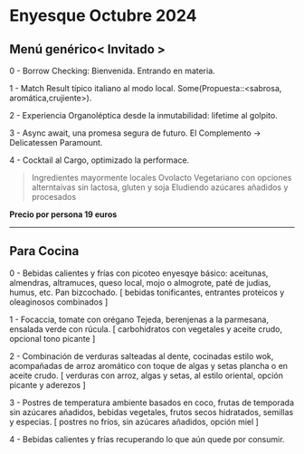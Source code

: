 # Enyesque Octubre 2024

## Menú genérico< Invitado >

0 - Borrow Checking: Bienvenida. Entrando en materia.

1 - Match Result típico italiano al modo local. Some(Propuesta::<sabrosa, aromática,crujiente>).

2 - Experiencia Organoléptica desde la inmutabilidad: lifetime al golpito.

3 - Async await, una promesa segura de futuro. El Complemento -> Delicatessen Paramount.

4 - Cocktail al Cargo, optimizado la performace.

> Ingredientes mayormente locales
> Ovolacto Vegetariano con opciones alterntaivas sin lactosa, gluten y soja
> Eludiendo azúcares añadidos y procesados

**Precio por persona 19 euros**

--- 

## Para Cocina

0 - Bebidas calientes y frías con picoteo enyesqye básico: aceitunas, almendras, altramuces, queso local, mojo o almogrote, paté de judias, humus, etc. Pan bizcochado.
    [ bebidas tonificantes, entrantes proteicos y oleaginosos combinados ]

1 - Focaccia, tomate con orégano Tejeda, berenjenas a la parmesana, ensalada verde con rúcula.
    [ carbohidratos con vegetales y aceite crudo, opcional tono picante ]

2 - Combinación de verduras salteadas al dente, cocinadas estilo wok, acompañadas de arroz aromático con toque de algas y setas plancha o en aceite crudo.
    [ verduras con arroz, algas y setas, al estilo oriental, opción picante y aderezos ] 

3 - Postres de temperatura ambiente basados en coco, frutas de temporada sin azúcares añadidos, bebidas vegetales, frutos secos hidratados, semillas y especias.
    [ postres no fríos, sin azúcares añadidos, opción miel ]

4 - Bebidas calientes y frías recuperando lo que aún quede por consumir. 

